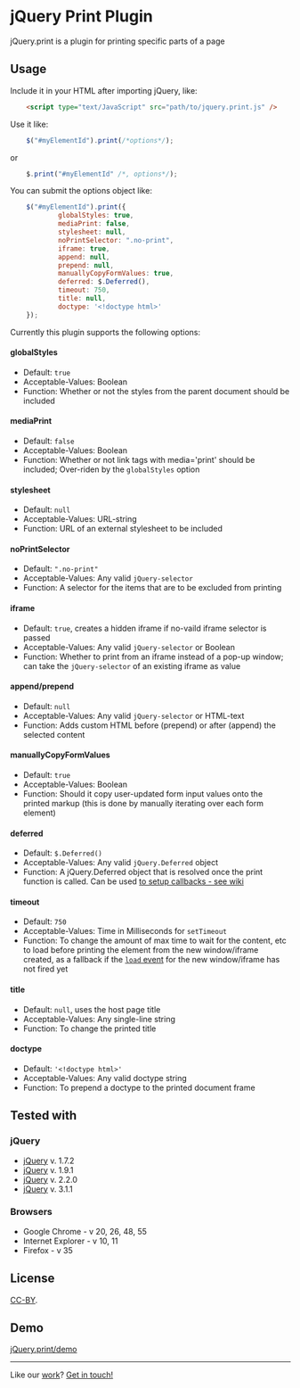 # jQuery Print Plugin

jQuery.print is a plugin for printing specific parts of a page

## Usage

Include it in your HTML after importing jQuery, like:

```html
	<script type="text/JavaScript" src="path/to/jquery.print.js" />
```
	
Use it like:

```js
	$("#myElementId").print(/*options*/);
```
	
or

```js
	$.print("#myElementId" /*, options*/);
```

You can submit the options object like:

```js
	$("#myElementId").print({
        	globalStyles: true,
        	mediaPrint: false,
        	stylesheet: null,
        	noPrintSelector: ".no-print",
        	iframe: true,
        	append: null,
        	prepend: null,
        	manuallyCopyFormValues: true,
        	deferred: $.Deferred(),
        	timeout: 750,
        	title: null,
        	doctype: '<!doctype html>'
	});
```

Currently this plugin supports the following options:

#### globalStyles

 - Default: `true`  
 - Acceptable-Values: Boolean  
 - Function: Whether or not the styles from the parent document should be included

#### mediaPrint

 - Default: `false`  
 - Acceptable-Values: Boolean  
 - Function: Whether or not link tags with media='print' should be included; Over-riden by the `globalStyles` option

#### stylesheet

 - Default: `null`
 - Acceptable-Values: URL-string
 - Function: URL of an external stylesheet to be included

#### noPrintSelector

 - Default: `".no-print"`
 - Acceptable-Values: Any valid `jQuery-selector`
 - Function: A selector for the items that are to be excluded from printing

#### iframe

 - Default: `true`, creates a hidden iframe if no-vaild iframe selector is passed
 - Acceptable-Values: Any valid `jQuery-selector` or Boolean
 - Function: Whether to print from an iframe instead of a pop-up window; can take the `jQuery-selector` of an existing iframe as value

#### append/prepend

 - Default: `null`
 - Acceptable-Values: Any valid `jQuery-selector` or HTML-text
 - Function: Adds custom HTML before (prepend) or after (append) the selected content

#### manuallyCopyFormValues

 - Default: `true`
 - Acceptable-Values: Boolean
 - Function: Should it copy user-updated form input values onto the printed markup (this is done by manually iterating over each form element)

#### deferred

 - Default: `$.Deferred()`
 - Acceptable-Values: Any valid `jQuery.Deferred` object
 - Function: A jQuery.Deferred object that is resolved once the print function is called. Can be used [to setup callbacks - see wiki](https://github.com/DoersGuild/jQuery.print/wiki/Using-the-deferred-option-to-set-up-a-callback-after-printing)

#### timeout

 - Default: `750`
 - Acceptable-Values: Time in Milliseconds for `setTimeout`
 - Function: To change the amount of max time to wait for the content, etc to load before printing the element from the new window/iframe created, as a fallback if the [`load` event](https://developer.mozilla.org/en-US/docs/Web/Events/load) for the new window/iframe has not fired yet
 
#### title

 - Default: `null`, uses the host page title
 - Acceptable-Values: Any single-line string
 - Function: To change the printed title

#### doctype

 - Default: `'<!doctype html>'`
 - Acceptable-Values: Any valid doctype string
 - Function: To prepend a doctype to the printed document frame
 
## Tested with

### jQuery
* [jQuery](http://jquery.com/) v. 1.7.2
* [jQuery](http://jquery.com/) v. 1.9.1
* [jQuery](http://jquery.com/) v. 2.2.0
* [jQuery](http://jquery.com/) v. 3.1.1

### Browsers
* Google Chrome - v 20, 26, 48, 55
* Internet Explorer - v 10, 11
* Firefox - v 35

## License
[CC-BY](http://creativecommons.org/licenses/by/3.0/).

## Demo
[jQuery.print/demo](http://doersguild.github.io/jQuery.print/demo/)

---------------------------------------
Like our [work](http://doersguild.com)? [Get in touch!](mailto:mail@doersguild.com)
